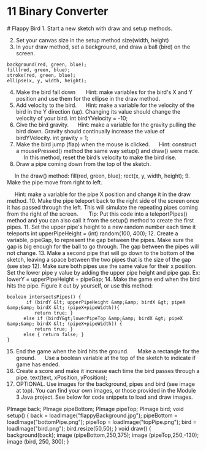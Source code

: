 # 11 Binary Converter


 <div id="moduleIndex">
  # Flappy Bird
  1. Start a new sketch with draw and setup methods.

2. Set your canvas size in the setup method
  size(width, height)
  3. In your draw method, set a background, and draw a ball (bird) on the screen.
  ```
background(red, green, blue);
fill(red, green, blue);
stroke(red, green, blue);
ellipse(x, y, width, height);

```
  4. Make the bird fall down
         Hint: make variables for the bird's X and Y position and use them for the ellipse in the draw method.
  5. Add velocity to the bird. 
         Hint: make a variable for the velocity of the bird in the Y direction (up). Changing its value should change the velocity of your bird.
  int birdYVelocity = -10;
  6.  Give the bird gravity.
         Hint: make a variable for the gravity pulling the bird down. Gravity should continually increase the value of birdYVelocity.
  int gravity = 1;
  7. Make the bird jump (flap) when the mouse is clicked.
          Hint: construct a mousePressed() method the same way setup() and draw() were made. 
         In this method, reset the bird’s velocity to make the bird rise.
  8.  Draw a pipe coming down from the top of the sketch.

      In the draw() method:
  fill(red, green, blue);
rect(x, y, width, height);
  9. Make the pipe move from right to left.

     Hint: make a variable for the pipe X position and change it in the draw method.
  10. Make the pipe teleport back to the right side of the screen once it has passed through the left. This will simulate the repeating pipes coming from the right of the screen.
      Tip: Put this code into a teleportPipes() method and you can also call it from the setup() method to create the first pipes.
  11. Set the upper pipe's height to a new random number each time it teleports
  int upperPipeHeight = (int) random(100, 400);
  12. Create a variable, pipeGap, to represent the gap between the pipes. Make sure the gap is big enough for the ball to go through. The gap between the pipes will not change.
  13. Make a second pipe that will go down to the bottom of the sketch, leaving a space between the two pipes that is the size of the gap (see step 12). Make sure both pipes use the same value for their x position. Set the lower pipe y value by adding the upper pipe height and pipe gap. Ex:
  lowerY = upperPipeHeight + pipeGap;
  14. Make the game end when the bird hits the pipe. Figure it out by yourself, or use this method:
  ```
boolean intersectsPipes() { 
         if (birdY &lt; upperPipeHeight &amp;&amp; birdX &gt; pipeX &amp;&amp; birdX &lt; (pipeX+pipeWidth)){
            return true; }
        else if (birdY&gt;lowerPipeTop &amp;&amp; birdX &gt; pipeX &amp;&amp; birdX &lt; (pipeX+pipeWidth)) {
            return true; }
        else { return false; }
}
```
  15. End the game when the bird hits the ground.
     Make a rectangle for the ground.
     Use a boolean variable at the top of the sketch to indicate if game has ended.
  17.  Create a score and make it increase each time the bird passes through a pipe.
  text(text, xPosition, yPosition);
  18. OPTIONAL.   Use images for the background, pipes and bird (see image at top). You can find your own images, or those provided in the Module 3 Java project. See below for code snippets to load and draw images.


PImage back;
PImage pipeBottom;
PImage pipeTop;
PImage bird;
   void setup() {
       back = loadImage("flappyBackground.jpg");
       pipeBottom = loadImage("bottomPipe.png");
       pipeTop = loadImage("topPipe.png");
       bird = loadImage("bird.png");
       bird.resize(50,50);
   }
   void draw() {
       background(back);
       image (pipeBottom,250,375);
       image (pipeTop,250,-130);
       image (bird, 250, 300);
   }
 </div>

